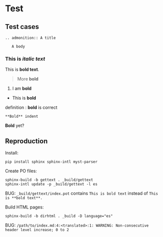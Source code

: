 # Test

## Test cases

```{eval-rst}
.. admonition:: A title

   A body
```

### This is _italic text_

This is **bold text**.

> More **bold**

1. I am **bold**

* This is **bold**

definition
: **bold** is correct

    **Bold** indent

<div markdown=1>

**Bold** yet?

</div>

## Reproduction

Install:

```
pip install sphinx sphinx-intl myst-parser
```

Create PO files:

```
sphinx-build -b gettext . _build/gettext
sphinx-intl update -p _build/gettext -l es
```

BUG: `_build/gettext/index.pot` contains `This is bold text` instead of `This is **bold text**.`

Build HTML pages:

```
sphinx-build -b dirhtml . _build -D language="es"
```

BUG: `/path/to/index.md:4:<translated>:1: WARNING: Non-consecutive header level increase; 0 to 2`
